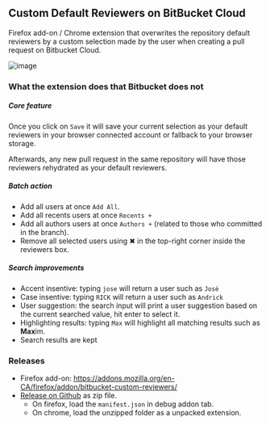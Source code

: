 ## Custom Default Reviewers on BitBucket Cloud
Firefox add-on / Chrome extension that overwrites the repository default reviewers by a custom selection made by the user when creating a pull request on Bitbucket Cloud.

![image](https://raw.githubusercontent.com/jwallet/custom-default-reviewers/main/screenshot.png)

### What the extension does that Bitbucket does not

##### Core feature

Once you click on `Save` it will save your current selection as your default reviewers in your browser connected account or fallback to your browser storage.

Afterwards, any new pull request in the same repository will have those reviewers rehydrated as your default reviewers.

##### Batch action

-   Add all users at once `Add All`.
-   Add all recents users at once `Recents +`
-   Add all authors users at once `Authors +` (related to those who committed in the branch).
-   Remove all selected users using ✖ in the top-right corner inside the reviewers box.

##### Search improvements

-   Accent insentive: typing `jose` will return a user such as `José`
-   Case insentive: typing `RICK` will return a user such as `Andrick`
-   User suggestion: the search input will print a user suggestion based on the current searched value, hit enter to select it.
-   Highlighting results: typing `Max` will highlight all matching results such as <b>Max</b>im.
-   Search results are kept

### Releases
- Firefox add-on: https://addons.mozilla.org/en-CA/firefox/addon/bitbucket-custom-reviewers/
- [Release on Github](https://github.com/jwallet/custom-default-reviewers/releases/releases) as zip file.
    - On firefox, load the `manifest.json` in debug addon tab.
    - On chrome, load the unzipped folder as a unpacked extension.
